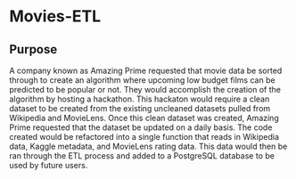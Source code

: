 # Movies-ETL
## Purpose
A company known as Amazing Prime requested that movie data be sorted through to create an algorithm where upcoming low budget films can be predicted to be popular or not. They would accomplish the creation of the algorithm by hosting a hackathon. This hackaton would require a clean dataset to be created from the existing uncleaned datasets pulled from Wikipedia and MovieLens. Once this clean dataset was created, Amazing Prime requested that the dataset be updated on a daily basis. The code created would be refactored into a single function that reads in Wikipedia data, Kaggle metadata, and MovieLens rating data. This data would then be ran through the ETL process and added to a PostgreSQL database to be used by future users. 
